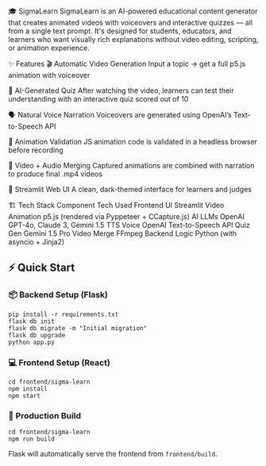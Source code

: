 🎓 SigmaLearn
SigmaLearn is an AI-powered educational content generator that creates animated videos with voiceovers and interactive quizzes — all from a single text prompt. It's designed for students, educators, and learners who want visually rich explanations without video editing, scripting, or animation experience.

✨ Features
🎬 Automatic Video Generation
Input a topic → get a full p5.js animation with voiceover

🧠 AI-Generated Quiz
After watching the video, learners can test their understanding with an interactive quiz scored out of 10

🗣️ Natural Voice Narration
Voiceovers are generated using OpenAI’s Text-to-Speech API

🧪 Animation Validation
JS animation code is validated in a headless browser before recording

📼 Video + Audio Merging
Captured animations are combined with narration to produce final .mp4 videos

🧰 Streamlit Web UI
A clean, dark-themed interface for learners and judges

🏗️ Tech Stack
Component	Tech Used
Frontend UI	Streamlit
Video Animation	p5.js (rendered via Pyppeteer + CCapture.js)
AI LLMs	OpenAI GPT-4o, Claude 3, Gemini 1.5
TTS Voice	OpenAI Text-to-Speech API
Quiz Gen	Gemini 1.5 Pro
Video Merge	FFmpeg
Backend Logic	Python (with asyncio + Jinja2)

<body>

  <h2>⚡ Quick Start</h2>

  <h3>📦 Backend Setup (Flask)</h3>
  <pre><code>pip install -r requirements.txt
flask db init
flask db migrate -m "Initial migration"
flask db upgrade
python app.py</code></pre>

  <h3>💻 Frontend Setup (React)</h3>
  <pre><code>cd frontend/sigma-learn
npm install
npm start</code></pre>

  <h3>🚀 Production Build</h3>
  <pre><code>cd frontend/sigma-learn
npm run build</code></pre>

  <p>Flask will automatically serve the frontend from <code>frontend/build</code>.</p>

</body>

